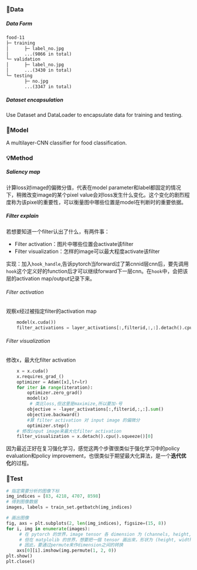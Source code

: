 ### 📕Data

##### Data Form

```txt
food-11
├─ training
│	   ├─ label_no.jpg
│	   ...(9866 in total)
└─ validation
│      ├─ label_no.jpg
│      ...(3430 in total)
└─ testing
       ├─ no.jpg
       ...(3347 in total)
```

##### Dataset encapsulation

Use Dataset and DataLoader to encapsulate data for training and testing.



### 🔮Model

A multilayer-CNN classifier for food classification.



### 💡Method

##### Saliency map

计算loss对image的偏微分值，代表在model parameter和label都固定的情况下，稍微改变image的某个pixel value会对loss发生什么变化。这个变化的剧烈程度称为该pixel的重要性，可以衡量图中哪些位置是model在判断时的重要依据。

##### Filter explain

若想要知道一个filter认出了什么，有两件事：

- Filter activation：图片中哪些位置会activate该filter
- Filter visualization：怎样的image可以最大程度activate该filter

实现：加入`hook_handle`,告诉pytorch当forward过了第cnnid层cnn后，要先调用`hook`这个定义好的function后才可以继续forward下一层cnn。在`hook`中，会把该层的activation map/output记录下来。

###### Filter activation

观察x经过被指定filter的activation map

```python
	model(x.cuda())
	filter_activations = layer_activations[:,filterid,:,:].detach().cpu()
```



###### Filter visualization

修改x，最大化filter activation

```python
 	x = x.cuda()
    x.requires_grad_()
    optimizer = Adam([x],lr=lr)
    for iter in range(iteration):
        optimizer.zero_grad()
        model(x)
         # 类比loss,但这里是maximize,所以要加-号
        objective = -layer_activations[:,filterid,:,:].sum()
        objective.backward()
        #算 filter activation 对 input image 的偏微分
        optimizer.step()
    # 修改input image来最大化filter activation
    filter_visualization = x.detach().cpu().squeeze()[0]
```

因为最近正好在复习强化学习，感觉这两个步骤很类似于强化学习中的policy evaluation和policy improvement，也很类似于期望最大化算法，是一个**迭代优化**的过程。



### 🔨Test

```python
# 指定需要分析的图像下标
img_indices = [83, 4218, 4707, 8598]
# 得到图像数据
images, labels = train_set.getbatch(img_indices)

# 画出图像
fig, axs = plt.subplots(2, len(img_indices), figsize=(15, 8))
for i, img in enumerate(images):
     # 在 pytorch 的世界，image tensor 各 dimension 为 (channels, height, width)
     # 但在 matplolib 的世界，想要把一個 tensor 画出來，形状为 (height, width, channels)
     # 因此，要通过permute来作dimension之间的转换
    axs[0][i].imshow(img.permute(1, 2, 0))
plt.show()
plt.close()

```

